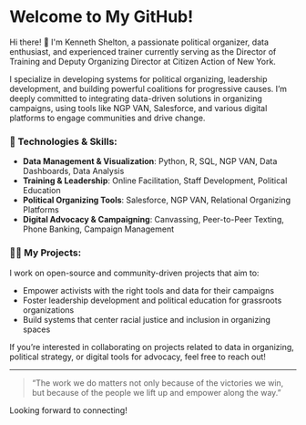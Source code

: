 # Welcome to My GitHub!

Hi there! 👋 I'm Kenneth Shelton, a passionate political organizer, data enthusiast, and experienced trainer currently serving as the Director of Training and Deputy Organizing Director at Citizen Action of New York.

I specialize in developing systems for political organizing, leadership development, and building powerful coalitions for progressive causes. I’m deeply committed to integrating data-driven solutions in organizing campaigns, using tools like NGP VAN, Salesforce, and various digital platforms to engage communities and drive change.

### 🔧 Technologies & Skills:
- **Data Management & Visualization**: Python, R, SQL, NGP VAN, Data Dashboards, Data Analysis
- **Training & Leadership**: Online Facilitation, Staff Development, Political Education
- **Political Organizing Tools**: Salesforce, NGP VAN, Relational Organizing Platforms
- **Digital Advocacy & Campaigning**: Canvassing, Peer-to-Peer Texting, Phone Banking, Campaign Management

### 👨‍💻 My Projects:
I work on open-source and community-driven projects that aim to:
- Empower activists with the right tools and data for their campaigns
- Foster leadership development and political education for grassroots organizations
- Build systems that center racial justice and inclusion in organizing spaces

If you’re interested in collaborating on projects related to data in organizing, political strategy, or digital tools for advocacy, feel free to reach out!

---

> “The work we do matters not only because of the victories we win, but because of the people we lift up and empower along the way.”

Looking forward to connecting!
